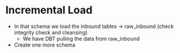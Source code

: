 # Incremental Load
- In that schema we load the inbound tables -> raw_inbound (check integrity check and cleansing)
	- We have DBT pulling the data from raw_inbound
- Create one more schema



